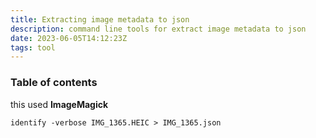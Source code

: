```yaml
---
title: Extracting image metadata to json
description: command line tools for extract image metadata to json
date: 2023-06-05T14:12:23Z
tags: tool
---
```


### Table of contents

this used **ImageMagick**

`identify -verbose IMG_1365.HEIC > IMG_1365.json`
